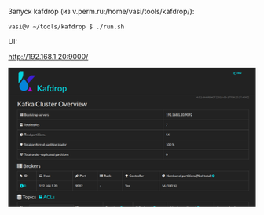 Запуск kafdrop (из v.perm.ru:/home/vasi/tools/kafdrop/):

````shell
vasi@v ~/tools/kafdrop $ ./run.sh
````

UI:

http://192.168.1.20:9000/

![kafka_drop_ui](doc/kafka_drop/ui.png)